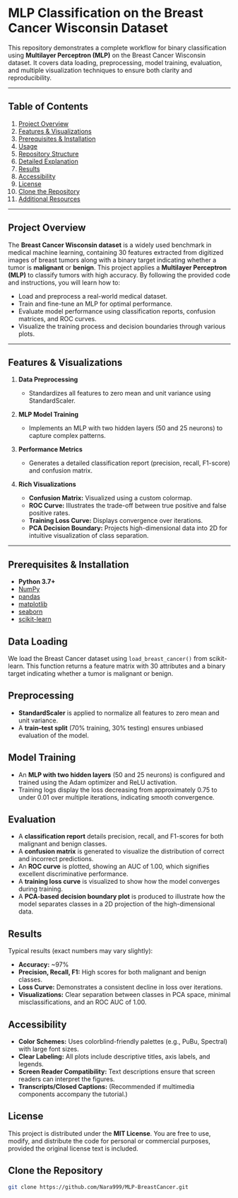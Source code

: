 # MLP Classification on the Breast Cancer Wisconsin Dataset

This repository demonstrates a complete workflow for binary classification using **Multilayer Perceptron (MLP)** on the Breast Cancer Wisconsin dataset. It covers data loading, preprocessing, model training, evaluation, and multiple visualization techniques to ensure both clarity and reproducibility.

---

## Table of Contents

1. [Project Overview](#project-overview)  
2. [Features & Visualizations](#features--visualizations)  
3. [Prerequisites & Installation](#prerequisites--installation)  
4. [Usage](#usage)  
5. [Repository Structure](#repository-structure)  
6. [Detailed Explanation](#detailed-explanation)  
7. [Results](#results)  
8. [Accessibility](#accessibility)  
9. [License](#license)  
10. [Clone the Repository](#clone-the-repository)  
11. [Additional Resources](#additional-resources)

---

## Project Overview

The **Breast Cancer Wisconsin dataset** is a widely used benchmark in medical machine learning, containing 30 features extracted from digitized images of breast tumors along with a binary target indicating whether a tumor is **malignant** or **benign**. This project applies a **Multilayer Perceptron (MLP)** to classify tumors with high accuracy. By following the provided code and instructions, you will learn how to:

- Load and preprocess a real-world medical dataset.
- Train and fine-tune an MLP for optimal performance.
- Evaluate model performance using classification reports, confusion matrices, and ROC curves.
- Visualize the training process and decision boundaries through various plots.

---

## Features & Visualizations

1. **Data Preprocessing**
   - Standardizes all features to zero mean and unit variance using StandardScaler.

2. **MLP Model Training**
   - Implements an MLP with two hidden layers (50 and 25 neurons) to capture complex patterns.

3. **Performance Metrics**
   - Generates a detailed classification report (precision, recall, F1-score) and confusion matrix.

4. **Rich Visualizations**
   - **Confusion Matrix:** Visualized using a custom colormap.
   - **ROC Curve:** Illustrates the trade-off between true positive and false positive rates.
   - **Training Loss Curve:** Displays convergence over iterations.
   - **PCA Decision Boundary:** Projects high-dimensional data into 2D for intuitive visualization of class separation.

---

## Prerequisites & Installation

- **Python 3.7+**
- [NumPy](https://numpy.org/)
- [pandas](https://pandas.pydata.org/)
- [matplotlib](https://matplotlib.org/)
- [seaborn](https://seaborn.pydata.org/)
- [scikit-learn](https://scikit-learn.org/stable/)

## Data Loading
We load the Breast Cancer dataset using `load_breast_cancer()` from scikit-learn. This function returns a feature matrix with 30 attributes and a binary target indicating whether a tumor is malignant or benign.

## Preprocessing
- **StandardScaler** is applied to normalize all features to zero mean and unit variance.
- A **train–test split** (70% training, 30% testing) ensures unbiased evaluation of the model.

## Model Training
- An **MLP with two hidden layers** (50 and 25 neurons) is configured and trained using the Adam optimizer and ReLU activation.
- Training logs display the loss decreasing from approximately 0.75 to under 0.01 over multiple iterations, indicating smooth convergence.

## Evaluation
- A **classification report** details precision, recall, and F1-scores for both malignant and benign classes.
- A **confusion matrix** is generated to visualize the distribution of correct and incorrect predictions.
- An **ROC curve** is plotted, showing an AUC of 1.00, which signifies excellent discriminative performance.
- A **training loss curve** is visualized to show how the model converges during training.
- A **PCA-based decision boundary plot** is produced to illustrate how the model separates classes in a 2D projection of the high-dimensional data.

## Results
Typical results (exact numbers may vary slightly):
- **Accuracy:** ~97%
- **Precision, Recall, F1:** High scores for both malignant and benign classes.
- **Loss Curve:** Demonstrates a consistent decline in loss over iterations.
- **Visualizations:** Clear separation between classes in PCA space, minimal misclassifications, and an ROC AUC of 1.00.

## Accessibility
- **Color Schemes:** Uses colorblind-friendly palettes (e.g., PuBu, Spectral) with large font sizes.
- **Clear Labeling:** All plots include descriptive titles, axis labels, and legends.
- **Screen Reader Compatibility:** Text descriptions ensure that screen readers can interpret the figures.
- **Transcripts/Closed Captions:** (Recommended if multimedia components accompany the tutorial.)

## License
This project is distributed under the **MIT License**. You are free to use, modify, and distribute the code for personal or commercial purposes, provided the original license text is included.

## Clone the Repository
```bash
git clone https://github.com/Nara999/MLP-BreastCancer.git

